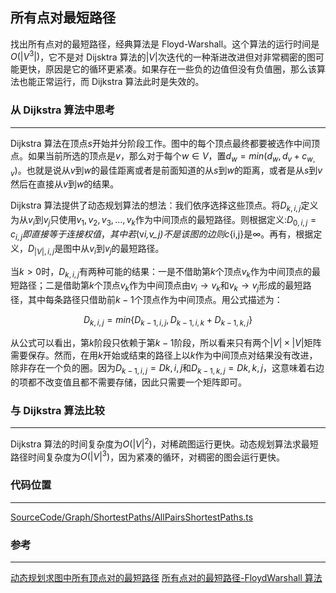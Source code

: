 <!-- @format -->

## 所有点对最短路径

找出所有点对的最短路径，经典算法是 Floyd-Warshall。这个算法的运行时间是$O(|V^3|)$，它不是对 Dijsktra 算法的$|V|$次迭代的一种渐进改进但对非常稠密的图可能更快，原因是它的循环更紧凑。如果存在一些负的边值但没有负值圈，那么该算法也能正常运行，而 Dijkstra 算法此时是失效的。

### 从 Dijkstra 算法中思考

---

Dijkstra 算法在顶点$s$开始并分阶段工作。图中的每个顶点最终都要被选作中间顶点。如果当前所选的顶点是$v$，那么对于每个$w \in V$，置$d_w=min(d_w,d_v+c_{w,v})$。也就是说从$v$到$w$的最佳距离或者是前面知道的从$s$到$w$的距离，或者是从$s$到$v$然后在直接从$v$到$w$的结果。

Dijkstra 算法提供了动态规划算法的想法：我们依序选择这些顶点。将$D_{k,i,j}$定义为从$v_i$到$v_j$只使用$v_1,v_2,v_3,...,v_k$作为中间顶点的最短路径。则根据定义:$D_{0,i,j}=c_{i,j}即直接等于连接权值，其中若$(v*i,v_j)$不是该图的边则$c*{i,j}是$\infty$。再有，根据定义，$D_{|V|,i,j}$是图中从$v_i$到$v_j$的最短路径。

当$k>0$时，$D_{k,i,j}$有两种可能的结果：一是不借助第$k$个顶点$v_k$作为中间顶点的最短路径；二是借助第$k$个顶点$v_k$作为中间顶点由$v_i \to v_k$和$v_k \to v_j$形成的最短路径，其中每条路径只借助前$k-1$个顶点作为中间顶点。用公式描述为：

$$D_{k,i,j}=min \{ D_{k-1,i,j},D_{k-1,i,k}+D_{k-1,k,j} \}$$

从公式可以看出，第$k$阶段只依赖于第$k-1$阶段，所以看来只有两个$|V|\times|V|$矩阵需要保存。然而，在用$k$开始或结束的路径上以$k$作为中间顶点对结果没有改进，除非存在一个负的圈。因为$D_{k-1,i,j}=D{k,i,j}$和$D_{k-1,k,j}=D{k,k,j}$，这意味着右边的项都不改变值且都不需要存储，因此只需要一个矩阵即可。

### 与 Dijkstra 算法比较

---

Dijkstra 算法的时间复杂度为$O(|V|^2)$，对稀疏图运行更快。动态规划算法求最短路径时间复杂度为$O(|V|^3)$，因为紧凑的循环，对稠密的图会运行更快。

### 代码位置

---

[SourceCode/Graph/ShortestPaths/AllPairsShortestPaths.ts](../../../../SourceCode/Graph/ShortestPaths/AllPairsShortestPaths.ts)

### 参考

---

[动态规划求图中所有顶点对的最短路径](https://b\log.csdn.net/weixin_40170902/article/details/80849250)
[所有点对的最短路径-FloydWarshall 算法](https://b\log.csdn.net/midgard/article/details/4314869)
